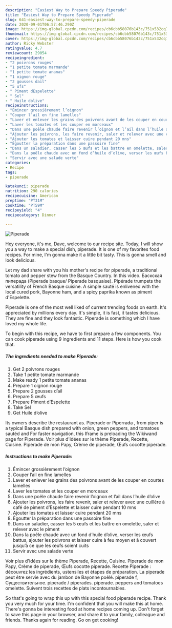```yaml
---
description: "Easiest Way to Prepare Speedy Piperade"
title: "Easiest Way to Prepare Speedy Piperade"
slug: 641-easiest-way-to-prepare-speedy-piperade
date: 2020-09-01T06:57:46.290Z
image: https://img-global.cpcdn.com/recipes/cb6cbb58076b143c/751x532cq70/piperade-photo-principale-de-la-recette.jpg
thumbnail: https://img-global.cpcdn.com/recipes/cb6cbb58076b143c/751x532cq70/piperade-photo-principale-de-la-recette.jpg
cover: https://img-global.cpcdn.com/recipes/cb6cbb58076b143c/751x532cq70/piperade-photo-principale-de-la-recette.jpg
author: Ricky Webster
ratingvalue: 4.7
reviewcount: 29054
recipeingredient:
- "2 poivrons rouges"
- "1 petite tomate marmande"
- "1 petite tomate ananas"
- "1 oignon rouge"
- "2 gousses dail"
- "5 ufs"
- " Piment dEspelette"
- " Sel"
- " Huile dolive"
recipeinstructions:
- "Émincer grossièrement l’oignon"
- "Couper l’ail en fine lamelles"
- "Laver et enlever les grains des poivrons avant de les couper en courtes lamelles"
- "Laver les tomates et les couper en morceaux"
- "Dans une poêle chaude faire revenir l’oignon et l’ail dans l’huile d’olive"
- "Ajouter les poivrons, les faire revenir, saler et relever avec une cuillère à café de piment d’Espelette et laisser cuire pendant 10 mns"
- "Ajouter les tomates et laisser cuire pendant 20 mns"
- "Égoutter la préparation dans une passoire fine"
- "Dans un saladier, casser les 5 œufs et les battre en omelette, saler et relever avec le piment"
- "Dans la poêle chaude avec un fond d’huile d’olive, verser les œufs battus, ajouter les poivrons et laisser cuire à feu moyen et à couvert jusqu’à ce que les œufs soient cuits"
- "Servir avec une salade verte"
categories:
- Recipe
tags:
- piperade

katakunci: piperade 
nutrition: 290 calories
recipecuisine: American
preptime: "PT31M"
cooktime: "PT59M"
recipeyield: "4"
recipecategory: Dinner

---
```



![Piperade](https://img-global.cpcdn.com/recipes/cb6cbb58076b143c/751x532cq70/piperade-photo-principale-de-la-recette.jpg)

Hey everyone, it's me, Dave, welcome to our recipe site. Today, I will show you a way to make a special dish, piperade. It is one of my favorites food recipes. For mine, I'm gonna make it a little bit tasty. This is gonna smell and look delicious.

Let my dad share with you his mother&#39;s recipe for piperade, a traditional tomato and pepper stew from the Basque Country. In this video. Баскская пиперада (Piperade basque/ Piperade basquaise). Pipérade trumpets the versatility of French Basque cuisine. A simple sauté is enlivened with the local cured pork, Bayonne ham, and a spicy paprika known as piment d&#39;Espelette.

Piperade is one of the most well liked of current trending foods on earth. It's appreciated by millions every day. It's simple, it is fast, it tastes delicious. They are fine and they look fantastic. Piperade is something which I have loved my whole life.


To begin with this recipe, we have to first prepare a few components. You can cook piperade using 9 ingredients and 11 steps. Here is how you cook that.

<!--inarticleads1-->

##### The ingredients needed to make Piperade:

1. Get 2 poivrons rouges
1. Take 1 petite tomate marmande
1. Make ready 1 petite tomate ananas
1. Prepare 1 oignon rouge
1. Prepare 2 gousses d’ail
1. Prepare 5 œufs
1. Prepare  Piment d’Espelette
1. Take  Sel
1. Get  Huile d’olive


Its owners describe the restaurant as. Piperade or Piperrada , from piper is a typical Basque dish prepared with onion, green peppers, and tomatoes sautéd and For faster navigation, this Iframe is preloading the Wikiwand page for Piperade. Voir plus d&#39;idées sur le thème Piperade, Recette, Cuisine. Piperade de mon Papy, Crème de piperade, Œufs cocotte piperade. 

<!--inarticleads2-->

##### Instructions to make Piperade:

1. Émincer grossièrement l’oignon
1. Couper l’ail en fine lamelles
1. Laver et enlever les grains des poivrons avant de les couper en courtes lamelles
1. Laver les tomates et les couper en morceaux
1. Dans une poêle chaude faire revenir l’oignon et l’ail dans l’huile d’olive
1. Ajouter les poivrons, les faire revenir, saler et relever avec une cuillère à café de piment d’Espelette et laisser cuire pendant 10 mns
1. Ajouter les tomates et laisser cuire pendant 20 mns
1. Égoutter la préparation dans une passoire fine
1. Dans un saladier, casser les 5 œufs et les battre en omelette, saler et relever avec le piment
1. Dans la poêle chaude avec un fond d’huile d’olive, verser les œufs battus, ajouter les poivrons et laisser cuire à feu moyen et à couvert jusqu’à ce que les œufs soient cuits
1. Servir avec une salade verte


Voir plus d&#39;idées sur le thème Piperade, Recette, Cuisine. Piperade de mon Papy, Crème de piperade, Œufs cocotte piperade. Recette Piperade : découvrez les ingrédients, ustensiles et étapes de préparation. La piperade peut être servie avec du jambon de Bayonne poêlé. piperade f, Существительное. piperade / piperades. piperade. peppers and tomatoes omelette. Suivent trois recettes de plats incontournables. 

So that's going to wrap this up with this special food piperade recipe. Thank you very much for your time. I'm confident that you will make this at home. There's gonna be interesting food at home recipes coming up. Don't forget to save this page in your browser, and share it to your family, colleague and friends. Thanks again for reading. Go on get cooking!

